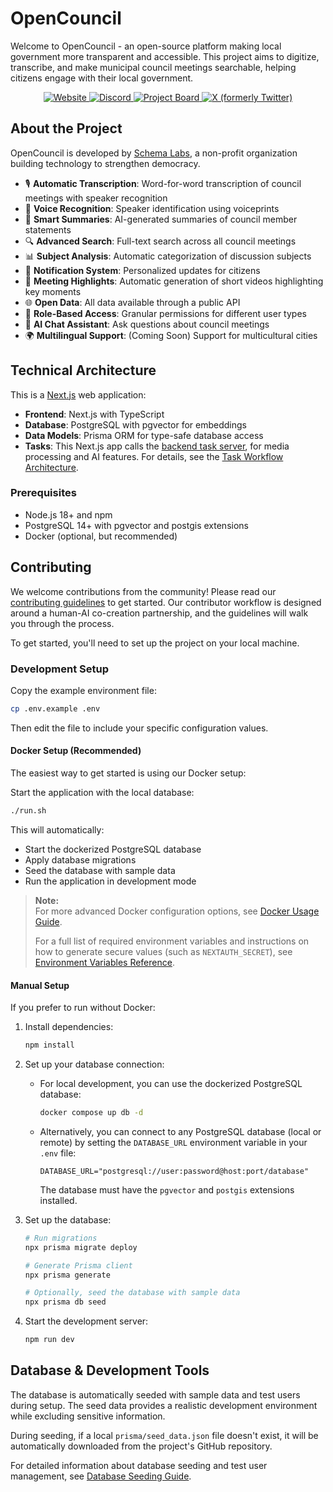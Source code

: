 # OpenCouncil

Welcome to OpenCouncil - an open-source platform making local government more transparent and accessible. This project aims to digitize, transcribe, and make municipal council meetings searchable, helping citizens engage with their local government.

<p align="center">
  <a href="https://www.opencouncil.gr" target="_blank">
    <img src="https://img.shields.io/badge/Website-5A6978?style=for-the-badge" alt="Website">
  </a>
  <a href="https://discord.gg/VdwtVG43WB" target="_blank">
    <img src="https://img.shields.io/badge/Discord-7289DA?style=for-the-badge&logo=discord&logoColor=white" alt="Discord">
  </a>
  <a href="https://github.com/orgs/schemalabz/projects/1" target="_blank">
    <img src="https://img.shields.io/badge/Project%20Board-000000?style=for-the-badge&logo=github&logoColor=white" alt="Project Board">
  </a>
  <a href="https://twitter.com/opencouncil_gr" target="_blank">
    <img src="https://img.shields.io/badge/X-000000?style=for-the-badge&logo=x&logoColor=white" alt="X (formerly Twitter)">
  </a>
</p>

## About the Project

OpenCouncil is developed by [Schema Labs](https://schemalabs.gr), a non-profit organization building technology to strengthen democracy.

- 🎙️ **Automatic Transcription**: Word-for-word transcription of council meetings with speaker recognition
- 🎯 **Voice Recognition**: Speaker identification using voiceprints
- 📝 **Smart Summaries**: AI-generated summaries of council member statements
- 🔍 **Advanced Search**: Full-text search across all council meetings
- 📊 **Subject Analysis**: Automatic categorization of discussion subjects
- 📢 **Notification System**: Personalized updates for citizens
- 🎥 **Meeting Highlights**: Automatic generation of short videos highlighting key moments
- 🌐 **Open Data**: All data available through a public API
- 🔐 **Role-Based Access**: Granular permissions for different user types
- 🤖 **AI Chat Assistant**: Ask questions about council meetings
- 🌍 **Multilingual Support**: (Coming Soon) Support for multicultural cities

## Technical Architecture

This is a [Next.js](https://nextjs.org/) web application:

- **Frontend**: Next.js with TypeScript
- **Database**: PostgreSQL with pgvector for embeddings
- **Data Models**: Prisma ORM for type-safe database access
- **Tasks**: This Next.js app calls the [backend task server](https://github.com/schemalabz/opencouncil-tasks), for media processing and AI features. For details, see the [Task Workflow Architecture](./docs/task-architecture.md).

### Prerequisites

- Node.js 18+ and npm
- PostgreSQL 14+ with pgvector and postgis extensions
- Docker (optional, but recommended)

## Contributing

We welcome contributions from the community! Please read our [contributing guidelines](./CONTRIBUTING.md) to get started. Our contributor workflow is designed around a human-AI co-creation partnership, and the guidelines will walk you through the process.

To get started, you'll need to set up the project on your local machine.

### Development Setup

Copy the example environment file:
   ```bash
   cp .env.example .env
   ```
Then edit the file to include your specific configuration values.

#### Docker Setup (Recommended)

The easiest way to get started is using our Docker setup:

Start the application with the local database:
   ```bash
   ./run.sh
   ```

This will automatically:
- Start the dockerized PostgreSQL database
- Apply database migrations
- Seed the database with sample data
- Run the application in development mode


> **Note:**  
> For more advanced Docker configuration options, see [Docker Usage Guide](./docs/docker-usage.md).
> 
> For a full list of required environment variables and instructions on how to generate secure values (such as `NEXTAUTH_SECRET`), see [Environment Variables Reference](./docs/environment-variables.md).

#### Manual Setup

If you prefer to run without Docker:

1. Install dependencies:
   ```bash
   npm install
   ```

2. Set up your database connection:
   - For local development, you can use the dockerized PostgreSQL database:
     ```bash
     docker compose up db -d
     ```
   - Alternatively, you can connect to any PostgreSQL database (local or remote) by setting the `DATABASE_URL` environment variable in your `.env` file:
     ```
     DATABASE_URL="postgresql://user:password@host:port/database"
     ```
     The database must have the `pgvector` and `postgis` extensions installed.

3. Set up the database:
   ```bash
   # Run migrations
   npx prisma migrate deploy
   
   # Generate Prisma client
   npx prisma generate
   
   # Optionally, seed the database with sample data
   npx prisma db seed
   ```

4. Start the development server:
   ```bash
   npm run dev
   ```

## Database & Development Tools

The database is automatically seeded with sample data and test users during setup. The seed data provides a realistic development environment while excluding sensitive information.

During seeding, if a local `prisma/seed_data.json` file doesn't exist, it will be automatically downloaded from the project's GitHub repository.

For detailed information about database seeding and test user management, see [Database Seeding Guide](./docs/database-seeding.md).
